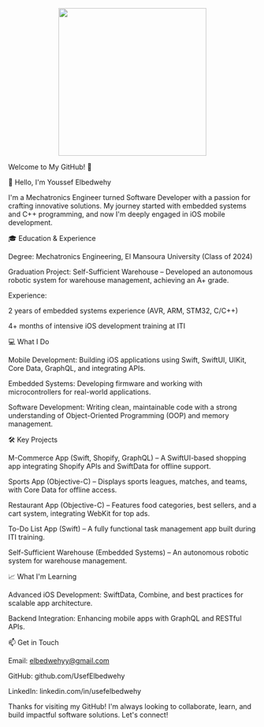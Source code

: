 
<div id="header" align="center">
  <img src="https://media.giphy.com/media/13HgwGsXF0aiGY/giphy.gif" width="300"/>
</div>

Welcome to My GitHub! 🚀

👋 Hello, I'm Youssef Elbedwehy

I'm a Mechatronics Engineer turned Software Developer with a passion for crafting innovative solutions. My journey started with embedded systems and C++ programming, and now I'm deeply engaged in iOS mobile development.

🎓 Education & Experience

Degree: Mechatronics Engineering, El Mansoura University (Class of 2024)

Graduation Project: Self-Sufficient Warehouse – Developed an autonomous robotic system for warehouse management, achieving an A+ grade.

Experience:

2 years of embedded systems experience (AVR, ARM, STM32, C/C++)

4+ months of intensive iOS development training at ITI

💻 What I Do

Mobile Development: Building iOS applications using Swift, SwiftUI, UIKit, Core Data, GraphQL, and integrating APIs.

Embedded Systems: Developing firmware and working with microcontrollers for real-world applications.

Software Development: Writing clean, maintainable code with a strong understanding of Object-Oriented Programming (OOP) and memory management.

🛠️ Key Projects

M-Commerce App (Swift, Shopify, GraphQL) – A SwiftUI-based shopping app integrating Shopify APIs and SwiftData for offline support.

Sports App (Objective-C) – Displays sports leagues, matches, and teams, with Core Data for offline access.

Restaurant App (Objective-C) – Features food categories, best sellers, and a cart system, integrating WebKit for top ads.

To-Do List App (Swift) – A fully functional task management app built during ITI training.

Self-Sufficient Warehouse (Embedded Systems) – An autonomous robotic system for warehouse management.

📈 What I'm Learning

Advanced iOS Development: SwiftData, Combine, and best practices for scalable app architecture.

Backend Integration: Enhancing mobile apps with GraphQL and RESTful APIs.

📫 Get in Touch

Email: elbedwehyy@gmail.com

GitHub: github.com/UsefElbedwehy

LinkedIn: linkedin.com/in/usefelbedwehy

Thanks for visiting my GitHub! I'm always looking to collaborate, learn, and build impactful software solutions. Let's connect! 
